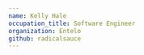 ```yaml
---
name: Kelly Hale
occupation_title: Software Engineer
organization: Entelo
github: radicalsauce
---
```

